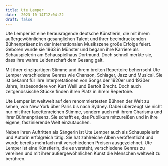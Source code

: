 ```yaml
---
title: Ute Lemper
date:  2023-10-14T12:04:22
draft: false
---
```


Ute Lemper ist eine herausragende deutsche Künstlerin, die mit ihrem außergewöhnlichen gesanglichen Talent und ihrer beeindruckenden Bühnenpräsenz in der internationalen Musikszene große Erfolge feiert. Geboren wurde sie 1963 in Münster und begann ihre Karriere als Schauspielerin am Schauspielhaus Dortmund. Doch schnell merkte sie, dass ihre wahre Leidenschaft dem Gesang galt.

Mit ihrer einzigartigen Stimme und ihrem breiten Repertoire beherrscht Ute Lemper verschiedene Genres wie Chanson, Schlager, Jazz und Musical. Sie ist bekannt für ihre Interpretationen von Songs der 1920er und 1930er Jahre, insbesondere von Kurt Weill und Bertolt Brecht. Doch auch zeitgenössische Stücke finden ihren Platz in ihrem Repertoire.

Ute Lemper ist weltweit auf den renommiertesten Bühnen der Welt zu sehen, von New York über Paris bis nach Sydney. Dabei überzeugt sie nicht nur mit ihrer facettenreichen Stimme, sondern auch mit ihrem Charisma und ihrer Bühnenpräsenz. Sie schafft es, das Publikum mitzureißen und in ihre eigene, faszinierende Welt einzutauchen.

Neben ihren Auftritten als Sängerin ist Ute Lemper auch als Schauspielerin und Autorin erfolgreich tätig. Sie hat zahlreiche Alben veröffentlicht und wurde bereits mehrfach mit verschiedenen Preisen ausgezeichnet. Ute Lemper ist eine Künstlerin, die es versteht, verschiedene Genres zu vereinen und mit ihrer außergewöhnlichen Kunst die Menschen weltweit zu berühren.